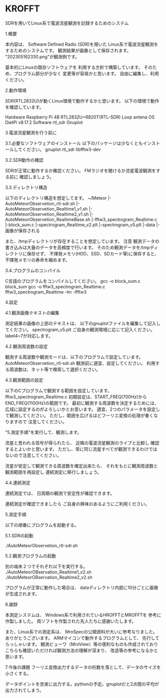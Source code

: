 # KROFFT
SDRを用いてLinux系で電波流星観測を記録するためのシステム

1.概要

本内容は、
Software Defined Radio (SDR)を用いた
Linux系で電波流星観測をするためのシステムです。
観測結果が画像として保存されます。
"202305162330.png"が観測例です。

基本的にLinuxの既存ソフトウェアを
利用する方針で構築しています。
そのため、プログラム部分が少なく
変更等が容易かと思います。
自由に編集し、利用ください。


2.動作環境

SDR(RTL2832U)が動くLinux環境で動作するかと思います。
以下の環境で動作を確認しています。

Hardware
	Raspberry Pi 4B
	RTL2832U+R820T(RTL-SDR)
	Loop antena
OS
	DietPi v8.17.2
Software
	rtl_sdr
	Gnuplot

3.電波流星観測を行う前に

3.1.必要なソフトウェアのインストール
以下のパッケージは少なくともインストールしてください。
gnuplot rtl_sdr libfftw3-dev

3.2.SDR動作の確認

SDRが正常に動作するか確認ください。
FMラジオを聴けるか流星電波観測をする前に
確認しましょう。

3.3.ディレクトリ構造

以下のディレクトリ構造を想定してます。
~/Meteor
  |-AutoMeteorObservetion_rtl-sdr.sh
  |-AutoMeteorObservetion_Realtime1_v1.sh
  |-AutoMeteorObservetion_Realtime2_v1.sh
  |-AutoMeteorObservetion_RealtimeBase.sh
  |-fftw3_spectrogram_Realtime.c
  |-block_sum.c
  |-spectrogram_Realtime_v2.plt
  |-spectrogram_v5.plt
  |-data
     |-画像が保存される

また、/tmpディレクトリが存在することを想定しています。
注意
観測データの書き込みは大量のデータを高頻度で行います。
そのため観測データを/tmpディレクトリに保存せず、
不揮発メモリ(HDD、SSD、SDカード等)に保存すると、
不揮発メモリの寿命を縮めます。

3.4.プログラムのコンパイル

C言語のプログラムをコンパイルしてください。
gcc -o block_sum.c block_sum
gcc -o fftw3_spectrogram_Realtime.c fftw3_spectrogram_Realtime -lm -lfftw3

4.設定

4.1.観測画像テキストの編集

測定結果の画像の上部のテキストは、
以下のgnuplotファイルを編集して記入してください。
spectrogram_v5.plt
ご自身の観測環境に応じて記入ください。
label4~7が対応します。

4.2.観測周波数の設定

観測する周波数や観測モードは、以下のプログラムで設定しています。
AutoMeteorObservetion_rtl-sdr.sh
観測前に適宜、設定してください。
利用する周波数は、ネット等で検索して選択ください。

4.3.観測範囲の設定

以下のCプログラムで観測する範囲を設定しています。
fftw3_spectrogram_Realtime.c
初期設定は、START_FREQ(700Hz)からEND_FREQ(1100Hz)の範囲です。
最初に観測する周波数を決定するためには、
広域に設定するのがよろしいかとお思います。
適宜、2つのパラメータを設定して観測してください。
ただし、範囲を広げるほどフーリエ変換の処理が重くなりますので
注意してください。

"5.測定手順"を実行して、観測します。

流星と思われる信号が得られたら、
近隣の電波流星観測のライブと比較し
確認するとよいかと思います。
ただし、常に同じ流星すべてが観測できるわけではないので注意してください。

流星が安定して観測できる周波数を確定出来たら、
それをもとに観測周波数と観測範囲を再設定し
連続測定に移行しましょう。

4.4.連続測定

連続測定では、
日周期の観測で安定性が確認できます。

連続測定が確認できましたら
ご自身の興味のあるようにご利用ください。

5.測定手順

以下の順番にプログラムを起動する。

5.1.SDRの起動

./AutoMeteorObservetion_rtl-sdr.sh

5.2.観測プログラムの起動

別の端末２つでそれぞれ以下を実行する。
./AutoMeteorOBservation_Realtime1_v2.sh
./AutoMeteorOBservation_Realtime2_v2.sh

プログラムが正常に動作した場合は、
dataディレクトリ内部に10分ごとに画像が生成されます。

6.謝辞

本測定システムは、
Windows系で利用されているHROFFTとMROFFTを
参考に作製しました。
両ソフトを作製された先人たちに感謝いたします。

また、Linux系での測定系は、
MroSpecの公開資料が大いに参考なりました。
ありがとうございます。
ARMマイコンで動作するプログラムとして、
先行してらっしゃいます。
観測ビューワ（MroView）等の便利なものも作成されており
こちらも確認いただければ観測方法の理解が深まり、
改造等の参考になるかと思います。

7.今後の課題
フーリエ変換出力するデータの桁数を落として、データのサイズを小さくする。

データポイントを忠実に出力する。pythonの予定。gnuplotだと2点間の平均が出力されてしまう。
